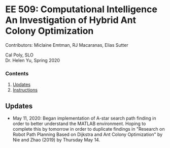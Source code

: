 # EE 509: Computational Intelligence <br> An Investigation of Hybrid Ant Colony Optimization 
Contributors: Miclaine Emtman, RJ Macaranas, Elias Sutter

Cal Poly, SLO  <br> Dr. Helen Yu, Spring 2020


### Contents
1. [Updates](#updates)
2. [Instructions](#instructions)


## Updates <a name="updates"></a>
- May 11, 2020: Began implementation of A-star search path finding in order
to better understand the MATLAB environment. Hoping to complete this by
tomorrow in order to duplicate findings in "Research on Robot Path Planning
Based on Dijkstra and Ant Colony Optimization" by Nie and Zhao (2019) by
Thursday May 14. 

